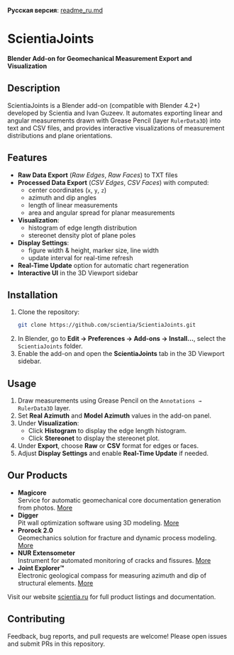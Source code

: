 **Русская версия**: [readme_ru.md](readme_ru.md)

# ScientiaJoints

**Blender Add-on for Geomechanical Measurement Export and Visualization**

## Description

ScientiaJoints is a Blender add-on (compatible with Blender 4.2+) developed by Scientia and Ivan Guzeev. It automates exporting linear and angular measurements drawn with Grease Pencil (layer `RulerData3D`) into text and CSV files, and provides interactive visualizations of measurement distributions and plane orientations.

## Features

- **Raw Data Export** (_Raw Edges_, _Raw Faces_) to TXT files
- **Processed Data Export** (_CSV Edges_, _CSV Faces_) with computed:
  - center coordinates (`x`, `y`, `z`)
  - azimuth and dip angles
  - length of linear measurements
  - area and angular spread for planar measurements
- **Visualization**:
  - histogram of edge length distribution
  - stereonet density plot of plane poles
- **Display Settings**:
  - figure width & height, marker size, line width
  - update interval for real-time refresh
- **Real-Time Update** option for automatic chart regeneration
- **Interactive UI** in the 3D Viewport sidebar

## Installation

1. Clone the repository:
   ```bash
   git clone https://github.com/scientia/ScientiaJoints.git
   ```
2. In Blender, go to **Edit → Preferences → Add-ons → Install...**, select the `ScientiaJoints` folder.
3. Enable the add-on and open the **ScientiaJoints** tab in the 3D Viewport sidebar.

## Usage

1. Draw measurements using Grease Pencil on the `Annotations → RulerData3D` layer.
2. Set **Real Azimuth** and **Model Azimuth** values in the add-on panel.
3. Under **Visualization**:
   - Click **Histogram** to display the edge length histogram.
   - Click **Stereonet** to display the stereonet plot.
4. Under **Export**, choose **Raw** or **CSV** format for edges or faces.
5. Adjust **Display Settings** and enable **Real-Time Update** if needed.

## Our Products

- **Magicore**  
  Service for automatic geomechanical core documentation generation from photos. [More](https://scientia.ru)
- **Digger**  
  Pit wall optimization software using 3D modeling. [More](https://scientia.ru)
- **Prorock 2.0**  
  Geomechanics solution for fracture and dynamic process modeling. [More](https://scientia.ru)
- **NUR Extensometer**  
  Instrument for automated monitoring of cracks and fissures. [More](https://scientia.ru)
- **Joint Explorer™**  
  Electronic geological compass for measuring azimuth and dip of structural elements. [More](https://scientia.ru)

Visit our website [scientia.ru](https://scientia.ru) for full product listings and documentation.

## Contributing

Feedback, bug reports, and pull requests are welcome! Please open issues and submit PRs in this repository.
